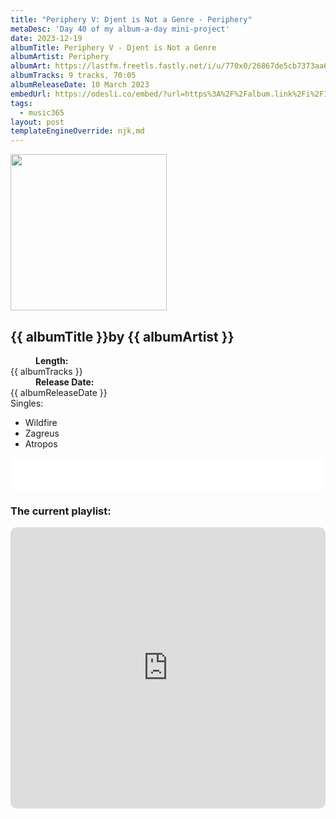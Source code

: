 ```yaml
---
title: "Periphery V: Djent is Not a Genre - Periphery"
metaDesc: 'Day 40 of my album-a-day mini-project'
date: 2023-12-19
albumTitle: Periphery V - Djent is Not a Genre
albumArtist: Periphery
albumArt: https://lastfm.freetls.fastly.net/i/u/770x0/26867de5cb7373aa657470c3b38cc8ce.jpg#26867de5cb7373aa657470c3b38cc8ce
albumTracks: 9 tracks, 70:05
albumReleaseDate: 10 March 2023
embedUrl: https://odesli.co/embed/?url=https%3A%2F%2Falbum.link%2Fi%2F1656947312&theme=light
tags:
  - music365
layout: post
templateEngineOverride: njk,md
---
```

<aside class="album-profile">
  <div class="album-profile__image">
    <img class="album-image" width="250" height="250" crossorigin="anonymous" src="{{ albumArt }}"/>
  </div>
  <div class="aside__content">
    <h1><strong>{{ albumTitle }}</strong>by {{ albumArtist }}</h1>
    <dl>
      <div>
        <dd><strong>Length:</strong></dd>
        <dt>{{ albumTracks }}</dt>
      </div>
      <div>
        <dd><strong>Release Date:</strong></dd>
        <dt>{{ albumReleaseDate }}</dt>
      </div>
      <div class="singles">
        <span>Singles:</span>
        <ul>
          <li>Wildfire</li>
          <li>Zagreus</li>
          <li>Atropos</li>
        </ul>
      </div>
    </dl>
    <div class="color-grid">
      <div class="color-grid__container">
					<span class="color color--1"></span>
					<span class="color color--2"></span>
					<span class="color color--3"></span>
      </div>
    </div>
  </div>
</aside>

<iframe width="100%" height="52" src={{ embedUrl }} frameborder="0" allowfullscreen sandbox="allow-same-origin allow-scripts allow-presentation allow-popups allow-popups-to-escape-sandbox" allow="clipboard-read; clipboard-write"></iframe>

### The current playlist:

<iframe allow="autoplay *; encrypted-media *; fullscreen *; clipboard-write" frameborder="0" height="450" style="width:100%;max-width:660px;overflow:hidden;border-radius:10px;" sandbox="allow-forms allow-popups allow-same-origin allow-scripts allow-storage-access-by-user-activation allow-top-navigation-by-user-activation" src="https://embed.music.apple.com/gb/playlist/music365/pl.u-AkAmEd9ix4MAZYJ"></iframe>
